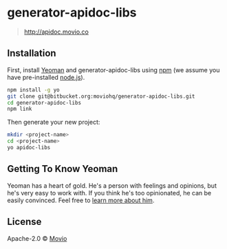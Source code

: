 # generator-apidoc-libs 

> http://apidoc.movio.co

## Installation

First, install [Yeoman](http://yeoman.io) and generator-apidoc-libs using [npm](https://www.npmjs.com/) (we assume you have pre-installed [node.js](https://nodejs.org/)).

```bash
npm install -g yo
git clone git@bitbucket.org:moviohq/generator-apidoc-libs.git
cd generator-apidoc-libs
npm link
```

Then generate your new project:

```bash
mkdir <project-name>
cd <project-name>
yo apidoc-libs
```

## Getting To Know Yeoman

Yeoman has a heart of gold. He&#39;s a person with feelings and opinions, but he&#39;s very easy to work with. If you think he&#39;s too opinionated, he can be easily convinced. Feel free to [learn more about him](http://yeoman.io/).

## License

Apache-2.0 © [Movio]()

